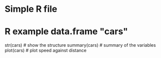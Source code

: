 
# Simple R file

# R example data.frame "cars"
str(cars)     # show the structure
summary(cars) # summary of the variables
plot(cars)    # plot speed against distance